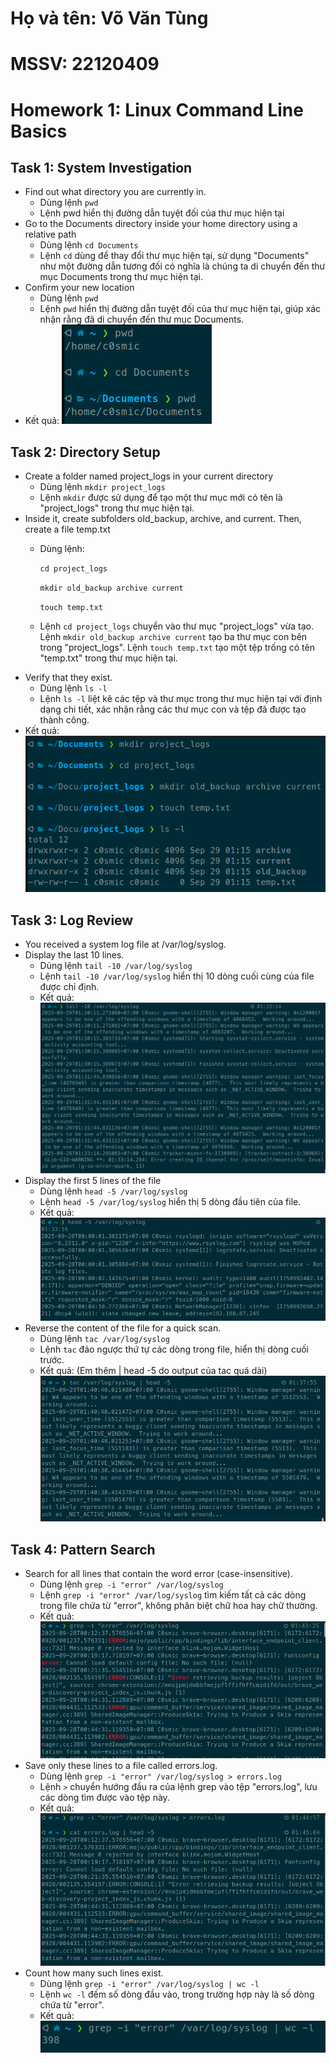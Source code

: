 # Họ và tên: Võ Văn Tùng
# MSSV: 22120409
# Homework 1: Linux Command Line Basics

## Task 1: System Investigation
- Find out what directory you are currently in.
    - Dùng lệnh `pwd`
    - Lệnh pwd hiển thị đường dẫn tuyệt đối của thư mục hiện tại
- Go to the Documents directory inside your home directory using a relative path
    - Dùng lệnh `cd Documents`
    - Lệnh `cd` dùng để thay đổi thư mục hiện tại, sử dụng "Documents" như một đường dẫn tương đối có nghĩa là chúng ta di chuyển đến thư mục Documents trong thư mục hiện tại.
- Confirm your new location
    - Dùng lệnh `pwd`
    - Lệnh `pwd` hiển thị đường dẫn tuyệt đối của thư mục hiện tại, giúp xác nhận rằng đã di chuyển đến thư mục Documents.
- Kết quả:
    ![alt text](image.png)

## Task 2: Directory Setup
- Create a folder named project_logs in your current directory
    - Dùng lệnh `mkdir project_logs`
    - Lệnh `mkdir` được sử dụng để tạo một thư mục mới có tên là "project_logs" trong thư mục hiện tại.
- Inside it, create subfolders old_backup, archive, and current. Then, create a file temp.txt
    - Dùng lệnh: 

        `cd project_logs`

        `mkdir old_backup archive current`

        `touch temp.txt`
    - Lệnh `cd project_logs` chuyển vào thư mục "project_logs" vừa tạo. Lệnh `mkdir old_backup archive current` tạo ba thư mục con bên trong "project_logs". Lệnh `touch temp.txt` tạo một tệp trống có tên "temp.txt" trong thư mục hiện tại.
- Verify that they exist.
    - Dùng lệnh `ls -l`
    - Lệnh `ls -l` liệt kê các tệp và thư mục trong thư mục hiện tại với định dạng chi tiết, xác nhận rằng các thư mục con và tệp đã được tạo thành công.
- Kết quả:
    ![alt text](image-1.png)

## Task 3: Log Review
- You received a system log file at /var/log/syslog.
- Display the last 10 lines.
    - Dùng lệnh `tail -10 /var/log/syslog`
    - Lệnh `tail -10 /var/log/syslog` hiển thị 10 dòng cuối cùng của file được chỉ định.
    - Kết quả: ![alt text](image-2.png)
- Display the first 5 lines of the file
    - Dùng lệnh `head -5 /var/log/syslog`
    - Lệnh `head -5 /var/log/syslog` hiển thị 5 dòng đầu tiên của file.
    - Kết quả: ![alt text](image-3.png)
- Reverse the content of the file for a quick scan.
    - Dùng lệnh `tac /var/log/syslog`
    - Lệnh `tac` đảo ngược thứ tự các dòng trong file, hiển thị dòng cuối trước.
    - Kết quả: (Em thêm | head -5 do output của tac quá dài)![alt text](image-4.png)

## Task 4: Pattern Search
- Search for all lines that contain the word error (case-insensitive).
    - Dùng lệnh `grep -i "error" /var/log/syslog`
    - Lệnh `grep -i "error" /var/log/syslog` tìm kiếm tất cả các dòng trong file chứa từ "error", không phân biệt chữ hoa hay chữ thường.
    - Kết quả: ![alt text](image-5.png)
- Save only these lines to a file called errors.log.
    - Dùng lệnh `grep -i "error" /var/log/syslog > errors.log`
    - Lệnh `>` chuyển hướng đầu ra của lệnh grep vào tệp "errors.log", lưu các dòng tìm được vào tệp này.
    - Kết quả: ![alt text](image-6.png)
- Count how many such lines exist.​
    - Dùng lệnh `grep -i "error" /var/log/syslog | wc -l`
    - Lệnh `wc -l` đếm số dòng đầu vào, trong trường hợp này là số dòng chứa từ "error".
    - Kết quả: ![alt text](image-7.png)
